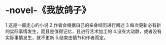 # -novel-《我放鸽子》
1.这是一部走心的小说
2.作者会根据自己的亲身经历进行阐述
3.每次更新必有新的实际事情发生，而且是值得记忆，且进行艺术加工的
4.没有大动静，或者没有实际事情发生，就不更新
5.结束由情节和作者而定。
